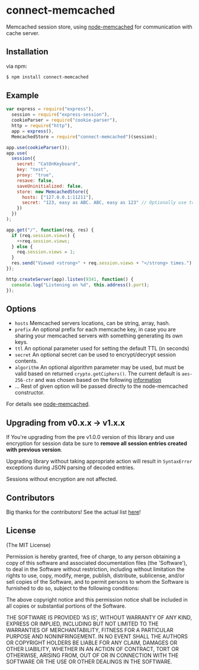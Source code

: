 # connect-memcached

Memcached session store, using [node-memcached](http://github.com/3rd-Eden/node-memcached) for communication with cache server.

## Installation

via npm:

```bash
$ npm install connect-memcached
```

## Example

```javascript
var express = require("express"),
  session = require("express-session"),
  cookieParser = require("cookie-parser"),
  http = require("http"),
  app = express(),
  MemcachedStore = require("connect-memcached")(session);

app.use(cookieParser());
app.use(
  session({
    secret: "CatOnKeyboard",
    key: "test",
    proxy: "true",
    resave: false,
    saveUninitialized: false,
    store: new MemcachedStore({
      hosts: ["127.0.0.1:11211"],
      secret: "123, easy as ABC. ABC, easy as 123" // Optionally use transparent encryption for memcache session data
    })
  })
);

app.get("/", function(req, res) {
  if (req.session.views) {
    ++req.session.views;
  } else {
    req.session.views = 1;
  }
  res.send("Viewed <strong>" + req.session.views + "</strong> times.");
});

http.createServer(app).listen(9341, function() {
  console.log("Listening on %d", this.address().port);
});
```

## Options

- `hosts` Memcached servers locations, can be string, array, hash.
- `prefix` An optional prefix for each memcache key, in case you are sharing your memcached servers with something generating its own keys.
- `ttl` An optional parameter used for setting the default TTL (in seconds)
- `secret` An optional secret can be used to encrypt/decrypt session contents.
- `algorithm` An optional algorithm parameter may be used, but must be valid based on returned `crypto.getCiphers()`. The current default is `aes-256-ctr` and was chosen based on the following [information](http://www.daemonology.net/blog/2009-06-11-cryptographic-right-answers.html)
- ... Rest of given option will be passed directly to the node-memcached constructor.

For details see [node-memcached](http://github.com/3rd-Eden/node-memcached).

## Upgrading from v0.x.x -> v1.x.x

If You're upgrading from the pre v1.0.0 version of this library and use encryption for session data be sure to **remove all session entries created with previous version**. 

Upgrading library without taking appropriate action will result in `SyntaxError` exceptions during JSON parsing of decoded entries. 

Sessions without encryption are not affected.

## Contributors

Big thanks for the contributors! See the actual list [here](https://github.com/balor/connect-memcached/graphs/contributors)!

## License

(The MIT License)

Permission is hereby granted, free of charge, to any person obtaining
a copy of this software and associated documentation files (the
'Software'), to deal in the Software without restriction, including
without limitation the rights to use, copy, modify, merge, publish,
distribute, sublicense, and/or sell copies of the Software, and to
permit persons to whom the Software is furnished to do so, subject to
the following conditions:

The above copyright notice and this permission notice shall be
included in all copies or substantial portions of the Software.

THE SOFTWARE IS PROVIDED 'AS IS', WITHOUT WARRANTY OF ANY KIND,
EXPRESS OR IMPLIED, INCLUDING BUT NOT LIMITED TO THE WARRANTIES OF
MERCHANTABILITY, FITNESS FOR A PARTICULAR PURPOSE AND NONINFRINGEMENT.
IN NO EVENT SHALL THE AUTHORS OR COPYRIGHT HOLDERS BE LIABLE FOR ANY
CLAIM, DAMAGES OR OTHER LIABILITY, WHETHER IN AN ACTION OF CONTRACT,
TORT OR OTHERWISE, ARISING FROM, OUT OF OR IN CONNECTION WITH THE
SOFTWARE OR THE USE OR OTHER DEALINGS IN THE SOFTWARE.
